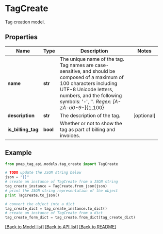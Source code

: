 # TagCreate

Tag creation model.

## Properties

Name | Type | Description | Notes
------------ | ------------- | ------------- | -------------
**name** | **str** | The unique name of the tag. Tag names are case-sensitive, and should be composed of a maximum of 100 characters including UTF-8 Unicode letters, numbers, and the following symbols: &#39;-&#39;, &#39;_&#39;. Regex: [A-zÀ-ú0-9_-]{1,100} | 
**description** | **str** | The description of the tag. | [optional] 
**is_billing_tag** | **bool** | Whether or not to show the tag as part of billing and invoices. | 

## Example

```python
from pnap_tag_api.models.tag_create import TagCreate

# TODO update the JSON string below
json = "{}"
# create an instance of TagCreate from a JSON string
tag_create_instance = TagCreate.from_json(json)
# print the JSON string representation of the object
print TagCreate.to_json()

# convert the object into a dict
tag_create_dict = tag_create_instance.to_dict()
# create an instance of TagCreate from a dict
tag_create_form_dict = tag_create.from_dict(tag_create_dict)
```
[[Back to Model list]](../README.md#documentation-for-models) [[Back to API list]](../README.md#documentation-for-api-endpoints) [[Back to README]](../README.md)


